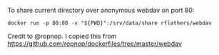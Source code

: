 To share current directory over anonymous webdav on port 80:

`docker run -p 80:80 -v "${PWD}":/srv/data/share rflathers/webdav`

Credit to @ropnop. I copied this from https://github.com/ropnop/dockerfiles/tree/master/webdav
